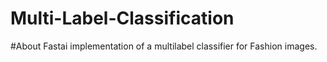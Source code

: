 # Multi-Label-Classification
#About
Fastai implementation of a multilabel classifier for Fashion images.
